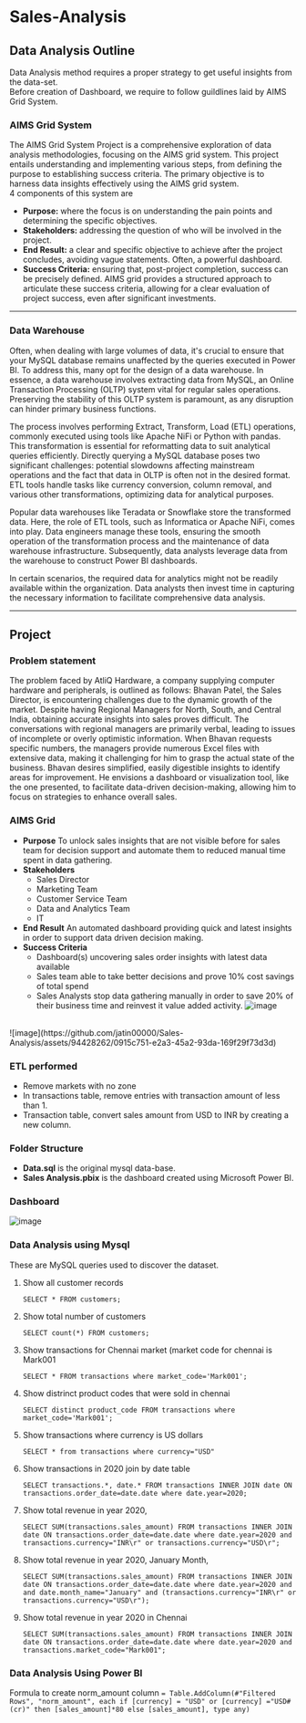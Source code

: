 # Sales-Analysis
## Data Analysis Outline
Data Analysis method requires a proper strategy to get useful insights from the data-set. <br/>
Before creation of Dashboard, we require to follow guildlines laid by AIMS Grid System.
### AIMS Grid System
The AIMS Grid System Project is a comprehensive exploration of data analysis methodologies, focusing on the AIMS grid system. This project entails understanding and implementing various steps, from defining the purpose to establishing success criteria. The primary objective is to harness data insights effectively using the AIMS grid system. <br/>
4 components of this system are<br/>
- **Purpose:** where the focus is on understanding the pain points and determining the specific objectives.<br/>
- **Stakeholders:** addressing the question of who will be involved in the project. <br/>
- **End Result:** a clear and specific objective to achieve after the project concludes, avoiding vague statements. Often, a powerful dashboard. <br/>
- **Success Criteria:** ensuring that, post-project completion, success can be precisely defined. AIMS grid provides a structured approach to articulate these success criteria, allowing for a clear evaluation of project success, even after significant investments.
- - -
### Data Warehouse
Often, when dealing with large volumes of data, it's crucial to ensure that your MySQL database remains unaffected by the queries executed in Power BI. To address this, many opt for the design of a data warehouse. In essence, a data warehouse involves extracting data from MySQL, an Online Transaction Processing (OLTP) system vital for regular sales operations. Preserving the stability of this OLTP system is paramount, as any disruption can hinder primary business functions.

The process involves performing Extract, Transform, Load (ETL) operations, commonly executed using tools like Apache NiFi or Python with pandas. This transformation is essential for reformatting data to suit analytical queries efficiently. Directly querying a MySQL database poses two significant challenges: potential slowdowns affecting mainstream operations and the fact that data in OLTP is often not in the desired format. ETL tools handle tasks like currency conversion, column removal, and various other transformations, optimizing data for analytical purposes.<br/>

Popular data warehouses like Teradata or Snowflake store the transformed data. Here, the role of ETL tools, such as Informatica or Apache NiFi, comes into play. Data engineers manage these tools, ensuring the smooth operation of the transformation process and the maintenance of data warehouse infrastructure. Subsequently, data analysts leverage data from the warehouse to construct Power BI dashboards.<br/>

In certain scenarios, the required data for analytics might not be readily available within the organization. Data analysts then invest time in capturing the necessary information to facilitate comprehensive data analysis. <br/>
- - -
## Project
### Problem statement
The problem faced by AtliQ Hardware, a company supplying computer hardware and peripherals, is outlined as follows: Bhavan Patel, the Sales Director, is encountering challenges due to the dynamic growth of the market. Despite having Regional Managers for North, South, and Central India, obtaining accurate insights into sales proves difficult. The conversations with regional managers are primarily verbal, leading to issues of incomplete or overly optimistic information. When Bhavan requests specific numbers, the managers provide numerous Excel files with extensive data, making it challenging for him to grasp the actual state of the business. Bhavan desires simplified, easily digestible insights to identify areas for improvement. He envisions a dashboard or visualization tool, like the one presented, to facilitate data-driven decision-making, allowing him to focus on strategies to enhance overall sales. <br/>
### AIMS Grid
- **Purpose** To unlock sales insights that are not visible before for sales team for decision support and automate them to reduced manual time spent in data gathering.
- **Stakeholders**
  - Sales Director
  - Marketing Team
  - Customer Service Team
  - Data and Analytics Team
  - IT
- **End Result** An automated dashboard providing quick and latest insights in order to support data driven decision making.
- **Success Criteria**
  - Dashboard(s) uncovering sales order insights with latest data available
  - Sales team able to take better decisions and prove 10% cost savings of total spend
  - Sales Analysts stop data gathering manually in order to save 20% of their business time and reinvest it value added activity.
![image](https://github.com/jatin00000/Sales-Analysis/assets/94428262/3ed5adfc-5163-431f-9187-e00c0c88eae1)
<br/>
![image](https://github.com/jatin00000/Sales-Analysis/assets/94428262/0915c751-e2a3-45a2-93da-169f29f73d3d)

### ETL performed
- Remove markets with no zone
- In transactions table, remove entries with transaction amount of less than 1.
- Transaction table, convert sales amount from USD to INR by creating a new column.
### Folder Structure
- **Data.sql** is the original mysql data-base.
- **Sales Analysis.pbix** is the dashboard created using Microsoft Power BI.
### Dashboard
![image](https://github.com/jatin00000/Sales-Analysis/assets/94428262/91833bfb-7ce1-41ea-b0e0-69c4a2773abe)


### Data Analysis using Mysql
These are MySQL queries used to discover the dataset. <br/>
1. Show all customer records

    `SELECT * FROM customers;`

1. Show total number of customers

    `SELECT count(*) FROM customers;`

1. Show transactions for Chennai market (market code for chennai is Mark001

    `SELECT * FROM transactions where market_code='Mark001';`

1. Show distrinct product codes that were sold in chennai

    `SELECT distinct product_code FROM transactions where market_code='Mark001';`

1. Show transactions where currency is US dollars

    `SELECT * from transactions where currency="USD"`

1. Show transactions in 2020 join by date table

    `SELECT transactions.*, date.* FROM transactions INNER JOIN date ON transactions.order_date=date.date where date.year=2020;`

1. Show total revenue in year 2020,

    `SELECT SUM(transactions.sales_amount) FROM transactions INNER JOIN date ON transactions.order_date=date.date where date.year=2020 and transactions.currency="INR\r" or transactions.currency="USD\r";`
	
1. Show total revenue in year 2020, January Month,

    `SELECT SUM(transactions.sales_amount) FROM transactions INNER JOIN date ON transactions.order_date=date.date where date.year=2020 and and date.month_name="January" and (transactions.currency="INR\r" or transactions.currency="USD\r");`

1. Show total revenue in year 2020 in Chennai

    `SELECT SUM(transactions.sales_amount) FROM transactions INNER JOIN date ON transactions.order_date=date.date where date.year=2020
and transactions.market_code="Mark001";`
### Data Analysis Using Power BI
Formula to create norm_amount column
`= Table.AddColumn(#"Filtered Rows", "norm_amount", each if [currency] = "USD" or [currency] ="USD#(cr)" then [sales_amount]*80 else [sales_amount], type any)`
